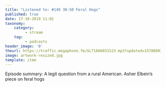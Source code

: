 ```yaml
---
title: "Listened to: #149 30-50 Feral Hogs"
published: true
date: 17-10-2019 11:02
taxonomy:
    category:
         - stream
    tag:
         - podcasts
header_image: '0'
theurl: https://traffic.megaphone.fm/GLT1866031523.mp3?updated=1570689311
image: artwork-resized.jpg
template: item
--- 
```

Episode summary: A legit question from a rural American. Asher Elbein’s piece on feral hogs
